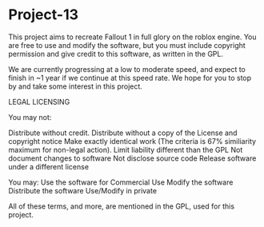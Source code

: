 # Project-13
This project aims to recreate Fallout 1 in full glory on the roblox engine. You are free to use and modify the software, but you must include copyright permission and give credit to this software, as written in the GPL.

We are currently progressing at a low to moderate speed, and expect to finish in ~1 year if we continue at this speed rate.
We hope for you to stop by and take some interest in this project.



LEGAL LICENSING

You may not: 

Distribute without credit.
Distribute without a copy of the License and copyright notice
Make exactly identical work (The criteria is 67% similiarity maximum for non-legal action).
Limit liability different than the GPL
Not document changes to software
Not disclose source code
Release software under a different license

You may: 
Use the software for Commercial Use
Modify the software
Distribute the software
Use/Modify in private

All of these terms, and more, are mentioned in the GPL, used for this project.
